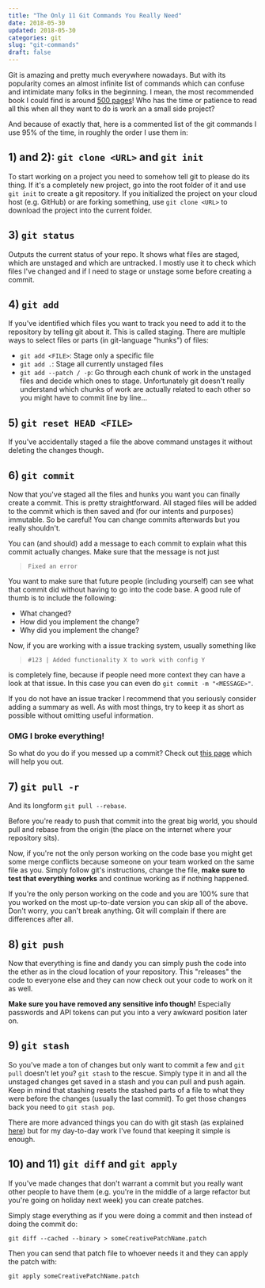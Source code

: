 ```yaml
---
title: "The Only 11 Git Commands You Really Need"
date: 2018-05-30
updated: 2018-05-30
categories: git
slug: "git-commands"
draft: false
---
```


Git is amazing and pretty much everywhere nowadays. But with its popularity comes an almost infinite list of commands which can confuse and intimidate many folks in the beginning. I mean, the most recommended book I could find is around [500 pages](https://www.git-scm.com/book/en/v2It)! Who has the time or patience to read all this when all they want to do is work an a small side project?

And because of exactly that, here is a commented list of the git commands I use 95% of the time, in roughly the order I use them in:

## 1) and 2): `git clone <URL>` and `git init`
To start working on a project you need to somehow tell git to please do its thing. If it's a completely new project, go into the root folder of it and use `git init` to create a git repository. If you initialized the project on your cloud host (e.g. GitHub) or are forking something, use `git clone <URL>` to download the project into the current folder.

## 3) `git status`
Outputs the current status of your repo. It shows what files are staged, which are unstaged and which are untracked. I mostly use it to check which files I've changed and if I need to stage or unstage some before creating a commit.

## 4) `git add`
If you've identified which files you want to track you need to add it to the repository by telling git about it. This is called staging. There are multiple ways to select files or parts (in git-language "hunks") of files:
* `git add <FILE>`: Stage only a specific file
* `git add .`: Stage all currently unstaged files
* `git add --patch / -p`: Go through each chunk of work in the unstaged files and decide which ones to stage. Unfortunately git doesn't really understand which chunks of work are actually related to each other so you might have to commit line by line...

## 5) `git reset HEAD <FILE>`
If you've accidentally staged a file the above command unstages it without deleting the changes though.

## 6) `git commit`
Now that you've staged all the files and hunks you want you can finally create a commit. This is pretty straightforward. All staged files will be added to the commit which is then saved and (for our intents and purposes) immutable. So be careful! You can change commits afterwards but you really shouldn't.

You can (and should) add a message to each commit to explain what this commit actually changes. Make sure that the message is not just

> `Fixed an error`

You want to make sure that future people (including yourself) can see what that commit did without having to go into the code base. A good rule of thumb is to include the following:
* What changed?
* How did you implement the change?
* Why did you implement the change?

Now, if you are working with a issue tracking system, usually something like

> `#123 | Added functionality X to work with config Y`

is completely fine, because if people need more context they can have a look at that issue. In this case you can even do `git commit -m "<MESSAGE>"`.

If you do not have an issue tracker I recommend that you seriously consider adding a summary as well. As with most things, try to keep it as short as possible without omitting useful information.

### **OMG I broke everything!**

So what do you do if you messed up a commit? Check out [this page](https://sethrobertson.github.io/GitFixUm/fixup.html) which will help you out.

## 7) `git pull -r`
And its longform `git pull --rebase`.

Before you're ready to push that commit into the great big world, you should pull and rebase from the origin (the place on the internet where your repository sits).

Now, if you're not the only person working on the code base you might get some merge conflicts because someone on your team worked on the same file as you. Simply follow git's instructions, change the file, **make sure to test that everything works** and continue working as if nothing happened.

If you're the only person working on the code and you are 100% sure that you worked on the most up-to-date version you can skip all of the above. Don't worry, you can't break anything. Git will complain if there are differences after all.

## 8) `git push`
Now that everything is fine and dandy you can simply push the code into the ether as in the cloud location of your repository. This "releases" the code to everyone else and they can now check out your code to work on it as well.

**Make sure you have removed any sensitive info though!** Especially passwords and API tokens can put you into a very awkward position later on.

## 9) `git stash`
So you've made a ton of changes but only want to commit a few and `git pull` doesn't let you? `git stash` to the rescue. Simply type it in and all the unstaged changes get saved in a stash and you can pull and push again. Keep in mind that stashing resets the stashed parts of a file to what they were before the changes (usually the last commit). To get those changes back you need to `git stash pop`.

There are more advanced things you can do with git stash (as explained [here](https://dev.to/srebalaji/useful-tricks-you-might-not-know-about-git-stash-117e)) but for my day-to-day work I've found that keeping it simple is enough.


## 10) and 11) `git diff` and `git apply`
If you've made changes that don't warrant a commit but you really want other people to have them (e.g. you're in the middle of a large refactor but you're going on holiday next week) you can create patches.

Simply stage everything as if you were doing a commit and then instead of doing the commit do:

`git diff --cached --binary > someCreativePatchName.patch`

Then you can send that patch file to whoever needs it and they can apply the patch with:

`git apply someCreativePatchName.patch`
